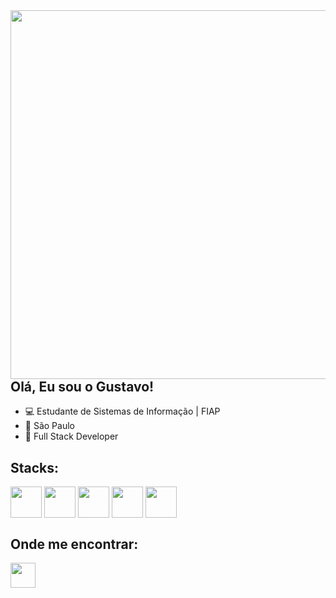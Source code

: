 

<div>
  <img align="right" height="590em" src="https://raw.githubusercontent.com/gist/cssgustavo/5d05cd046f1e83314761db9185c608a9/raw/de27b20cc837ebf0164a28060da3c0ab71eadf5e/gugitcard.svg" /> 
</div>



## Olá, Eu sou o Gustavo!
- 💻 Estudante de Sistemas de Informação | FIAP
- 📌 São Paulo
- 📱 Full Stack Developer

## Stacks: 
<div>
<img height="50px" align="center" src="https://cdn.jsdelivr.net/gh/devicons/devicon/icons/java/java-original.svg"/>
<img height="50px" align="center" src="https://cdn.jsdelivr.net/gh/devicons/devicon/icons/javascript/javascript-original.svg"/>
<img height="50px" align="center" src="https://cdn.jsdelivr.net/gh/devicons/devicon/icons/python/python-original.svg"/>
<img height="50px" align="center" src="https://cdn.jsdelivr.net/gh/devicons/devicon/icons/react/react-original.svg"/>
<img height="50px" align="center" src="https://cdn.jsdelivr.net/gh/devicons/devicon/icons/mysql/mysql-original.svg"/>
</div>

## Onde me encontrar: 
<a href="https://www.linkedin.com/in/cssgustavo/" target="_blank">
<img height="40px" src="https://img.shields.io/badge/linkedin-%230077B5.svg?style=for-the-badge&logo=linkedin&logoColor=white" /> 
</a>



